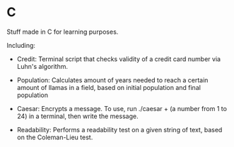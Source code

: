 # C

Stuff made in C for learning purposes.

Including:

- Credit: Terminal script that checks validity of a credit card number via Luhn's algorithm.

- Population: Calculates amount of years needed to reach a certain amount of llamas in a field, based on initial population and final population

- Caesar: Encrypts a message. To use, run ./caesar + (a number from 1 to 24) in a terminal, then write the message.

- Readability: Performs a readability test on a given string of text, based on the Coleman-Lieu test.
